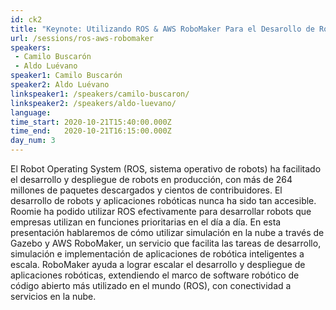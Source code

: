 ```yaml
---
id: ck2
title: "Keynote: Utilizando ROS & AWS RoboMaker Para el Desarollo de Robots Intelligentes"
url: /sessions/ros-aws-robomaker
speakers:
 - Camilo Buscarón
 - Aldo Luévano
speaker1: Camilo Buscarón
speaker2: Aldo Luévano
linkspeaker1: /speakers/camilo-buscaron/
linkspeaker2: /speakers/aldo-luevano/
language:
time_start: 2020-10-21T15:40:00.000Z
time_end:   2020-10-21T16:15:00.000Z
day_num: 3
---
```


El Robot Operating System (ROS, sistema operativo de robots) ha facilitado el desarrollo y despliegue de robots en producción, con más de 264 millones de paquetes descargados y cientos de contribuidores. El desarrollo de robots y aplicaciones robóticas nunca ha sido tan accesible. Roomie ha podido utilizar ROS efectivamente para desarrollar robots que empresas utilizan en funciones prioritarias en el día a día. En esta presentación hablaremos de cómo utilizar simulación en la nube a través de Gazebo y AWS RoboMaker, un servicio que facilita las tareas de desarrollo, simulación e implementación de aplicaciones de robótica inteligentes a escala. RoboMaker ayuda a lograr escalar el desarrollo y despliegue de aplicaciones robóticas, extendiendo el marco de software robótico de código abierto más utilizado en el mundo (ROS), con conectividad a servicios en la nube.